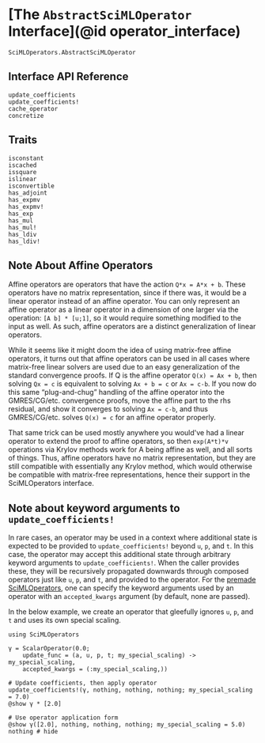 # [The `AbstractSciMLOperator` Interface](@id operator_interface)

```@docs
SciMLOperators.AbstractSciMLOperator
```

## Interface API Reference

```@docs
update_coefficients
update_coefficients!
cache_operator
concretize
```

## Traits

```@docs
isconstant
iscached
issquare
islinear
isconvertible
has_adjoint
has_expmv
has_expmv!
has_exp
has_mul
has_mul!
has_ldiv
has_ldiv!
```

## Note About Affine Operators

Affine operators are operators that have the action `Q*x = A*x + b`. These operators have
no matrix representation, since if there was, it would be a linear operator instead of an
affine operator. You can only represent an affine operator as a linear operator in a
dimension of one larger via the operation: `[A b] * [u;1]`, so it would require something modified
to the input as well. As such, affine operators are a distinct generalization of linear operators.

While it seems like it might doom the idea of using matrix-free affine operators, it turns out
that affine operators can be used in all cases where matrix-free linear solvers are used due to
an easy generalization of the standard convergence proofs. If Q is the affine operator
``Q(x) = Ax + b``, then solving ``Qx = c`` is equivalent to solving ``Ax + b = c`` or ``Ax = c-b``.
If you now do this same “plug-and-chug” handling of the affine operator into the GMRES/CG/etc.
convergence proofs, move the affine part to the rhs residual, and show it converges to solving
``Ax = c-b``, and thus GMRES/CG/etc. solves ``Q(x) = c`` for an affine operator properly.

That same trick can be used mostly anywhere you would've had a linear operator to extend
the proof to affine operators, so then ``exp(A*t)*v`` operations via Krylov methods work for A being
affine as well, and all sorts of things. Thus, affine operators have no matrix representation, but they
are still compatible with essentially any Krylov method, which would otherwise be compatible with
matrix-free representations, hence their support in the SciMLOperators interface.

## Note about keyword arguments to `update_coefficients!`

In rare cases, an operator may be used in a context where additional state is expected to be provided
to `update_coefficients!` beyond `u`, `p`, and `t`. In this case, the operator may accept this additional
state through arbitrary keyword arguments to `update_coefficients!`. When the caller provides these, they will be recursively propagated downwards through composed operators just like `u`, `p`, and `t`, and provided to the operator.
For the [premade SciMLOperators](premade_operators.md), one can specify the keyword arguments used by an operator with an `accepted_kwargs` argument (by default, none are passed).

In the below example, we create an operator that gleefully ignores `u`, `p`, and `t` and uses its own special scaling.

```@example
using SciMLOperators

γ = ScalarOperator(0.0;
    update_func = (a, u, p, t; my_special_scaling) -> my_special_scaling,
    accepted_kwargs = (:my_special_scaling,))

# Update coefficients, then apply operator
update_coefficients!(γ, nothing, nothing, nothing; my_special_scaling = 7.0)
@show γ * [2.0]

# Use operator application form
@show γ([2.0], nothing, nothing, nothing; my_special_scaling = 5.0)
nothing # hide
```
